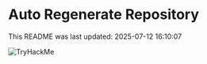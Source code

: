 # Auto Regenerate Repository

This README was last updated: 2025-07-12 16:10:07

 ![TryHackMe](https://tryhackme.com/badge/533634)